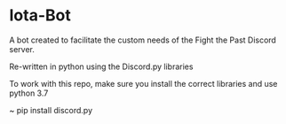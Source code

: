 # Iota-Bot

A bot created to facilitate the custom needs of the Fight the Past Discord server. 

Re-written in python using the Discord.py libraries
 
To work with this repo, make sure you install the correct libraries and use python 3.7

~ pip install discord.py
